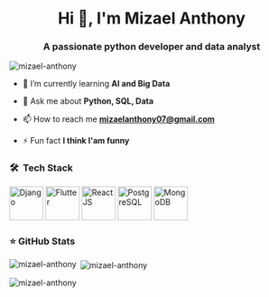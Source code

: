 <h1 align="center">Hi 👋, I'm Mizael Anthony</h1>
<h3 align="center">A passionate python developer and data analyst </h3>

<p align="left"> <img src="https://komarev.com/ghpvc/?username=mizael-anthony&label=Profile%20views&color=0e75b6&style=flat" alt="mizael-anthony" /> </p>

- 🌱 I’m currently learning **AI and Big Data**

- 💬 Ask me about **Python, SQL, Data**

- 📫 How to reach me **mizaelanthony07@gmail.com**

- ⚡ Fun fact **I think I'am funny**

<h3> 🛠️ &nbsp;Tech Stack</h3>

<p align="left">
<img src="https://cdn.jsdelivr.net/gh/devicons/devicon/icons/django/django-plain.svg" alt="Django"  width="60"/>
<img src="https://cdn.jsdelivr.net/gh/devicons/devicon/icons/flutter/flutter-original.svg" alt="Flutter"  width="60"/>
<img src="https://cdn.jsdelivr.net/gh/devicons/devicon/icons/react/react-original.svg" alt="ReactJS" width="60"/>
<img src="https://cdn.jsdelivr.net/gh/devicons/devicon/icons/postgresql/postgresql-original.svg" alt="PostgreSQL"  width="60"/>
<img src="https://cdn.jsdelivr.net/gh/devicons/devicon/icons/mongodb/mongodb-original.svg" alt="MongoDB"   width="60"/>
</p>

<h3>⭐ GitHub Stats</h3>

<p><img align="left" src="https://github-readme-stats.vercel.app/api/top-langs?username=mizael-anthony&show_icons=true&locale=en&layout=compact" alt="mizael-anthony" /></p>

<p>&nbsp;<img align="center" src="https://github-readme-stats.vercel.app/api?username=mizael-anthony&show_icons=true&locale=en" alt="mizael-anthony" /></p>

<p><img align="center" src="https://github-readme-streak-stats.herokuapp.com/?user=mizael-anthony&" alt="mizael-anthony" /></p>

